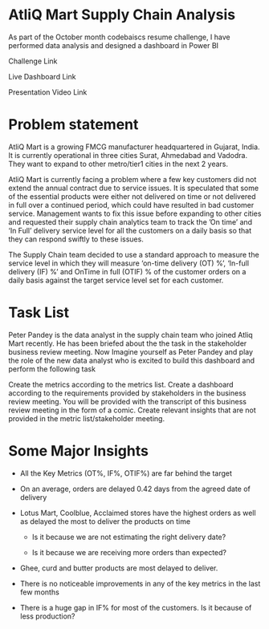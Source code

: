 # AtliQ Mart Supply Chain Analysis
As part of the October month codebaiscs resume challenge, I have performed data analysis and designed a dashboard in Power BI

Challenge Link

Live Dashboard Link

Presentation Video Link

# Problem statement
AtliQ Mart is a growing FMCG manufacturer headquartered in Gujarat, India. It is currently operational in three cities Surat, Ahmedabad and Vadodra. They want to expand to other metro/tier1 cities in the next 2 years.

AtliQ Mart is currently facing a problem where a few key customers did not extend the annual contract due to service issues. It is speculated that some of the essential products were either not delivered on time or not delivered in full over a continued period, which could have resulted in bad customer service. Management wants to fix this issue before expanding to other cities and requested their supply chain analytics team to track the ’On time’ and ‘In Full’ delivery service level for all the customers on a daily basis so that they can respond swiftly to these issues.

The Supply Chain team decided to use a standard approach to measure the service level in which they will measure ‘on-time delivery (OT) %’, ‘In-full delivery (IF) %’ and OnTime in full (OTIF) % of the customer orders on a daily basis against the target service level set for each customer.

# Task List
Peter Pandey is the data analyst in the supply chain team who joined Atliq Mart recently. He has been briefed about the the task in the stakeholder business review meeting. Now Imagine yourself as Peter Pandey and play the role of the new data analyst who is excited to build this dashboard and perform the following task

Create the metrics according to the metrics list. Create a dashboard according to the requirements provided by stakeholders in the business review meeting. You will be provided with the transcript of this business review meeting in the form of a comic. Create relevant insights that are not provided in the metric list/stakeholder meeting.



# Some Major Insights
* All the Key Metrics (OT%, IF%, OTIF%) are far behind the target
  
* On an average, orders are delayed 0.42 days from the agreed date of delivery
  
* Lotus Mart, Coolblue, Acclaimed stores have the highest orders as well as delayed the most to deliver the products on time
  
   * Is it because we are not estimating the right delivery date?
     
   * Is it because we are receiving more orders than expected?
     
* Ghee, curd and butter products are most delayed to deliver.
  
* There is no noticeable improvements in any of the key metrics in the last few months
  
* There is a huge gap in IF% for most of the customers. Is it because of less production?
